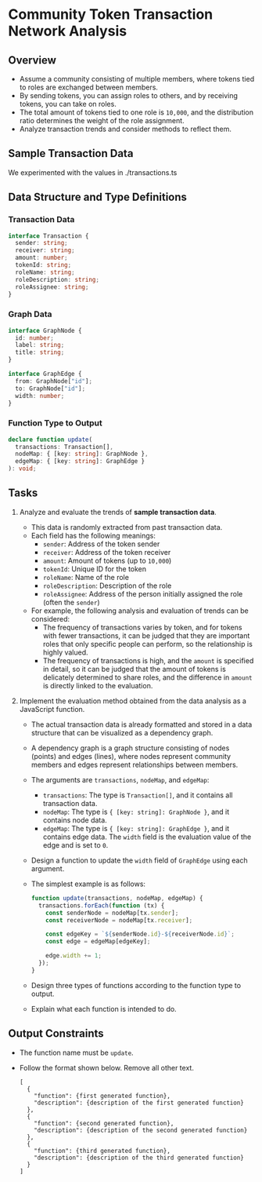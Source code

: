 # Community Token Transaction Network Analysis

## Overview

- Assume a community consisting of multiple members, where tokens tied to roles are exchanged between members.
- By sending tokens, you can assign roles to others, and by receiving tokens, you can take on roles.
- The total amount of tokens tied to one role is `10,000`, and the distribution ratio determines the weight of the role assignment.
- Analyze transaction trends and consider methods to reflect them.

## Sample Transaction Data

We experimented with the values in ./transactions.ts

## Data Structure and Type Definitions

### Transaction Data

```typescript
interface Transaction {
  sender: string;
  receiver: string;
  amount: number;
  tokenId: string;
  roleName: string;
  roleDescription: string;
  roleAssignee: string;
}
```

### Graph Data

```typescript
interface GraphNode {
  id: number;
  label: string;
  title: string;
}

interface GraphEdge {
  from: GraphNode["id"];
  to: GraphNode["id"];
  width: number;
}
```

### Function Type to Output

```typescript
declare function update(
  transactions: Transaction[],
  nodeMap: { [key: string]: GraphNode },
  edgeMap: { [key: string]: GraphEdge }
): void;
```

## Tasks

1. Analyze and evaluate the trends of **sample transaction data**.

   - This data is randomly extracted from past transaction data.
   - Each field has the following meanings:
     - `sender`: Address of the token sender
     - `receiver`: Address of the token receiver
     - `amount`: Amount of tokens (up to `10,000`)
     - `tokenId`: Unique ID for the token
     - `roleName`: Name of the role
     - `roleDescription`: Description of the role
     - `roleAssignee`: Address of the person initially assigned the role (often the `sender`)
   - For example, the following analysis and evaluation of trends can be considered:
     - The frequency of transactions varies by token, and for tokens with fewer transactions, it can be judged that they are important roles that only specific people can perform, so the relationship is highly valued.
     - The frequency of transactions is high, and the `amount` is specified in detail, so it can be judged that the amount of tokens is delicately determined to share roles, and the difference in `amount` is directly linked to the evaluation.

2. Implement the evaluation method obtained from the data analysis as a JavaScript function.

   - The actual transaction data is already formatted and stored in a data structure that can be visualized as a dependency graph.
   - A dependency graph is a graph structure consisting of nodes (points) and edges (lines), where nodes represent community members and edges represent relationships between members.
   - The arguments are `transactions`, `nodeMap`, and `edgeMap`:
     - `transactions`: The type is `Transaction[]`, and it contains all transaction data.
     - `nodeMap`: The type is `{ [key: string]: GraphNode }`, and it contains node data.
     - `edgeMap`: The type is `{ [key: string]: GraphEdge }`, and it contains edge data. The `width` field is the evaluation value of the edge and is set to `0`.
   - Design a function to update the `width` field of `GraphEdge` using each argument.
   - The simplest example is as follows:

     ```javascript
     function update(transactions, nodeMap, edgeMap) {
       transactions.forEach(function (tx) {
         const senderNode = nodeMap[tx.sender];
         const receiverNode = nodeMap[tx.receiver];

         const edgeKey = `${senderNode.id}-${receiverNode.id}`;
         const edge = edgeMap[edgeKey];

         edge.width += 1;
       });
     }
     ```

   - Design three types of functions according to the function type to output.
   - Explain what each function is intended to do.

## Output Constraints

- The function name must be `update`.
- Follow the format shown below. Remove all other text.

  ```text
  [
    {
      "function": {first generated function},
      "description": {description of the first generated function}
    },
    {
      "function": {second generated function},
      "description": {description of the second generated function}
    },
    {
      "function": {third generated function},
      "description": {description of the third generated function}
    }
  ]
  ```

